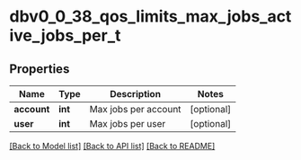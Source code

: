 # dbv0_0_38_qos_limits_max_jobs_active_jobs_per_t

## Properties
Name | Type | Description | Notes
------------ | ------------- | ------------- | -------------
**account** | **int** | Max jobs per account | [optional] 
**user** | **int** | Max jobs per user | [optional] 

[[Back to Model list]](../README.md#documentation-for-models) [[Back to API list]](../README.md#documentation-for-api-endpoints) [[Back to README]](../README.md)


